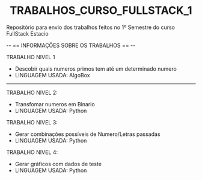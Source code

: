 <h1 align="center"> TRABALHOS_CURSO_FULLSTACK_1 </h1>

Repositório para envio dos trabalhos feitos no 1º Semestre do curso FullStack Estacio

-- == INFORMAÇÕES SOBRE OS TRABALHOS == --

TRABALHO NIVEL 1
<ul>
  <li>Descobir quais numeros primos tem até um determinado numero</li>
  <li>LINGUAGEM USADA: AlgoBox</li>
</ul>
<hr>
TRABALHO NIVEL 2:
<ul>
  <li marginleft="10px">Transfomar numeros em Binario</li>
  <li>LINGUAGEM USADA: Python</li>
</ul>

TRABALHO NIVEL 3:
<ul>
  <li>Gerar combinações possíveis de Numero/Letras passadas</li>
  <li>LINGUAGEM USADA: Python</li>
</ul>

TRABALHO NIVEL 4:
<ul>
  <li>Gerar gráficos com dados de teste</li>
  <li>LINGUAGEM USADA: Python</li>
</ul>
